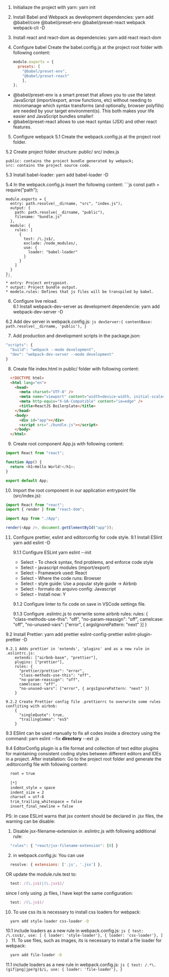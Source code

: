 1. Initialiaze the project with yarn:
  yarn init

2. Install Babel and Webpack as development dependencies: 
  yarn add @babel/core @babel/preset-env @babel/preset-react webpack webpack-cli -D

3. Install react and react-dom as dependencies:
  yarn add react react-dom

4. Configure babel
  Create the babel.config.js at the project root folder with following content:
    ```js
    module.exports = {
      presets: [
        "@babel/preset-env", 
        "@babel/preset-react"
        ],
    };
    ```

  * @babel/preset-env is a smart preset that allows you to use the latest JavaScript (import/export, arrow functions, etc) without needing to micromanage which syntax transforms (and optionally, browser polyfills) are needed by your target environment(s). This both makes your life easier and JavaScript bundles smaller!
  * @babel/preset-react allows to use react syntax (JSX) and other react features.

5. Configure webpack
  5.1 Create the webpack.config.js at the project root folder.
  
  5.2 Create project folder structure:
    public/
    src/
      index.js
  
    public: contains the project bundle generated by webpack;
    src: contains the project source code. 

  5.3 Install babel-loader:
    yarn add babel-loader -D

  5.4 In the webpack.config.js insert the following content:
    ```js
    const path = require("path");

    module.exports = {
      entry: path.resolve(__dirname, "src", "index.js"),
      output: {
        path: path.resolve(__dirname, "public"),
        filename: "bundle.js"
      },
      module: {
        rules: [
          {
            test: /\.js$/,
            exclude: /node_modules/,
            use: {
              loader: "babel-loader"
            }
          }
        ]
      }
    };
    ```
    * entry: Project entrypoint.
    * output: Project bundle output.
    * modelo.rules: Defines that js files will be transpiled by babel.

6. Configure live reload.     
  6.1 Install webpack-dev-server as development dependencie:
    yarn add webpack-dev-server -D

  6.2 Add dev server in webpack.config.js:
    ```js
    devServer:{
      contentBase: path.resolve(__dirname, 'public'),
    }
    ``` 

7. Add production and development scripts in the package.json:
  ```js
  "scripts": {
    "build": "webpack --mode development",
    "dev": "webpack-dev-server --mode development"
  }
  ```   
8. Create file index.html in public/ folder with following content:
  ```html
    <!DOCTYPE html>
    <html lang="en">
      <head>
        <meta charset="UTF-8" />
        <meta name="viewport" content="width=device-width, initial-scale=1.0" />
        <meta http-equiv="X-UA-Compatible" content="ie=edge" />
        <title>ReactJS Boilerplate</title>
      </head>
      <body>
        <div id="app"></div>
        <script src="./bundle.js"></script>
      </body>
    </html>
  ```
9. Create root component App.js with following content:
  ```js
  import React from "react";

  function App() {
    return <h1>Hello World!</h1>;
  }

  export default App;
  ``` 
10. Import the root component in our application entrypoint file (src/index.js):
  ```js
  import React from "react";
  import { render } from "react-dom";

  import App from "./App";

  render(<App />, document.getElementById("app"));
  ```

11. Configure prettier, eslint and editorconfig for code style. 
  9.1 Install ESlint
    yarn add eslint -D

    9.1.1 Configure ESLint
      yarn eslint --init

      - Select - To check syntax, find problems, and enforce code style
      - Select - javascript modules (import/export)
      - Select - Framework used: React
      - Select - Where the code runs: Browser
      - Select - style guide: Use a popular style guide -> Airbnb
      - Select - formato do arquivo config: Javascript
      - Select - Install now: Y

    9.1.2 Configure linter to fix code on save in VSCode settings file.

    9.1.3 Configure .eslintrc.js to overwrite some airbnb rules:
        rules: {
          "class-methods-use-this": "off",
          "no-param-reassign": "off",
          camelcase: "off",
          "no-unused-vars": ["error", { argsIgnorePattern: "next" }]
        }

  9.2 Install Prettier:
    yarn add prettier eslint-config-prettier eslint-plugin-prettier -D

    9.2.1 Adds prettier in 'extends', 'plugins' and as a new rule in .eslintrc.js:
        extends: ["airbnb-base", "prettier"],
        plugins: ["prettier"],
        rules: {
          "prettier/prettier": "error",
          "class-methods-use-this": "off",
          "no-param-reassign": "off",
          camelcase: "off",
          "no-unused-vars": ["error", { argsIgnorePattern: "next" }]
        }

    9.2.2 Create Prettier config file .prettierrc to overwrite some rules confliting with airbnb:
        {
          "singleQuote": true,
          "trailingComma": "es5"
        }

  9.3 ESlint can be used manually to fix all codes inside a directory using the command:
    yarn eslint --fix **directory** --ext .js

  9.4 EditorConfig plugin is a file format and collection of text editor plugins for maintaining consistent coding styles between different editors and IDEs in a project. After installation: Go to the project root folder and generate the .editorconfig file with following content:
  ```bash
    root = true
    
    [*]
    indent_style = space
    indent_size = 2
    charset = utf-8
    trim_trailing_whitespace = false
    insert_final_newline = false
  ```
PS: in case ESLint warns that jsx content should be declared in .jsx files, the warning can be disable:
1. Disable jsx-filename-extension in .eslintrc.js with following additional rule:
    
  ```js
    "rules": { "react/jsx-filename-extension": [0] }
  ```

2. in webpack.config.js:
  You can use 
  ```js
    resolve: { extensions: ['.js', '.jsx'] },
  ```
  OR update the module.rule.test to:
    
  ```js
    test: /(\.js$)|(\.jsx$)/
  ```

  since I only using .js files, I have kept the same configuration:
  
  ```js
    test: /(\.js$)/
  ```

10. To use css its is necessary to install css loaders for webpack:
  ```bash
    yarn add style-loader css-loader -D
  ``` 
  10.1 include loaders as a new rule in webpack.config.js:
    ```js
      {
        test: /\.css$/,
        use: [
          { loader: 'style-loader'},
          { loader: 'css-loader'},
        ]
      }
    ```
11. To use files, such as images, its is necessary to install a file loader for webpack:
  ```bash
    yarn add file-loader -D
  ``` 
  11.1 include loaders as a new rule in webpack.config.js:
    ```js
      {
        test: /.*\.(gif|png|jpe?g)$/i,
        use: { loader: 'file-loader'},
      }
    ```